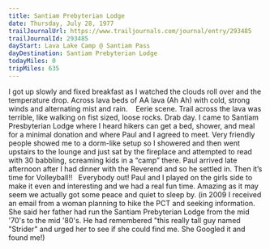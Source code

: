 ```yaml
---
title: Santiam Prebyterian Lodge
date: Thursday, July 28, 1977
trailJournalUrl: https://www.trailjournals.com/journal/entry/293485
trailJournalId: 293485
dayStart: Lava Lake Camp @ Santiam Pass
dayDestination: Santiam Prebyterian Lodge
todayMiles: 0
tripMiles: 635
---
```

I got up slowly and fixed breakfast as I watched the clouds roll over and the temperature drop. Across lava beds of AA lava (Ah Ah) with cold, strong winds and alternating mist and rain.    Eerie scene. Trail across the lava was terrible, like walking on fist sized, loose rocks. Drab day. I came to Santiam Presbyterian Lodge where I heard hikers can get a bed, shower, and meal for a minimal donation and where Paul and I agreed to meet. Very friendly people showed me to a dorm-like setup so I showered and then went upstairs to the lounge and just sat by the fireplace and attempted to read with 30 babbling, screaming kids in a “camp” there. Paul arrived late afternoon after I had dinner with the Reverend and so he settled in. Then it’s time for Volleyball!!   Everybody out! Paul and I played on the girls side to make it even and interesting and we had a real fun time. Amazing as it may seem we actually got some peace and quiet to sleep by. (in 2009 I received an email from a woman planning to hike the PCT and seeking information. She said her father had run the Santiam Prebyterian Lodge from the mid '70's to the mid '80's. He had remembered "this really tall guy named "Strider" and urged her to see if she could find me. She Googled it and found me!)
